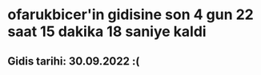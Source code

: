 # ofarukbicer'in gidisine son 4 gun 22 saat 15 dakika 18 saniye kaldi

## Gidis tarihi: 30.09.2022 :(